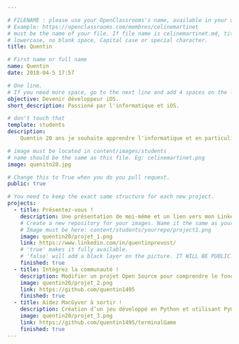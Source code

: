 ```yaml
---

# FILENAME : please use your OpenClassrooms's name, available in your url.
# Example: https://openclassrooms.com/membres/celinemartinet
# must be the name of your file. If file name is celinemartinet.md, title is celinemartinet.
# lowercase, no blank space, Capital case or special character.
title: Quentin

# First name or full name
name: Quentin
date: 2018-04-5 17:57

# One line.
# If you need more space, go to the next line and add 4 spaces on the left, as in 'description'.
objective: Devenir développeur iOS.
short_description: Passioné par l'informatique et iOS.

# don't touch that
template: students
description:
    Quentin 20 ans je souhaite apprendre l'informatique et en particulier le swift/iOS

# image must be located in content/images/students
# name should be the same as this file. Eg: celinemartinet.png
image: quenitn20.jpg

# Change this to True when you do you pull request.
public: true

# You need to keep the exact same structure for each new project.
projects:
  - title: Présentez-vous !
    description: Une présentation de moi-même et un lien vers mon LinkedIn.
    # Create a new repository for your images. Name it the same as your nickname and profile picture.
    # Image must be here: content/students/yourrepo/project1.png
    image: quentin20/projet_1.png
    link: https://www.linkedin.com/in/quentinprevost/
    # 'true' makes it fully available.
    # 'false' will add a black layer on the picture. IT WILL BE PUBLIC!
    finished: true
  - title: Intégrez la communauté !
    description: Modifier un projet Open Source pour comprendre le fonctionnement de Git, de Github et des pull requests. 
    image: quentin20/projet_2.png
    link: https://github.com/quentin1495
    finished: true
  - title: Aidez MacGyver à sortir !
    description: Création d’un jeu développé en Python et utilisant PyGame.
    image: quentin20/projet_3.png
    link: https://github.com/quentin1495/terminalGame
    finished: true
---
```

